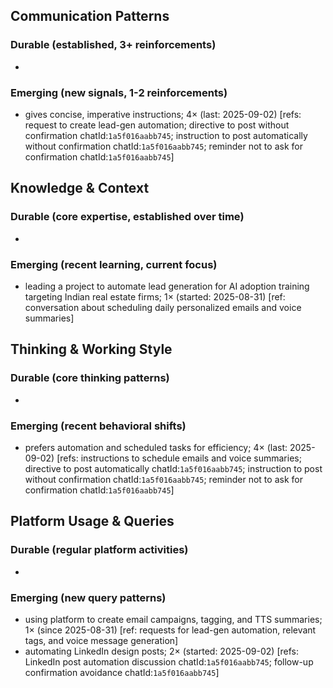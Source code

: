 ## Communication Patterns
### Durable (established, 3+ reinforcements)
-

### Emerging (new signals, 1-2 reinforcements)
- gives concise, imperative instructions; 4× (last: 2025-09-02) [refs: request to create lead-gen automation; directive to post without confirmation chatId:`1a5f016aabb745`; instruction to post automatically without confirmation chatId:`1a5f016aabb745`; reminder not to ask for confirmation chatId:`1a5f016aabb745`]

## Knowledge & Context
### Durable (core expertise, established over time)
-

### Emerging (recent learning, current focus)
- leading a project to automate lead generation for AI adoption training targeting Indian real estate firms; 1× (started: 2025-08-31) [ref: conversation about scheduling daily personalized emails and voice summaries]

## Thinking & Working Style
### Durable (core thinking patterns)
-

### Emerging (recent behavioral shifts)
- prefers automation and scheduled tasks for efficiency; 4× (last: 2025-09-02) [refs: instructions to schedule emails and voice summaries; directive to post automatically chatId:`1a5f016aabb745`; instruction to post without confirmation chatId:`1a5f016aabb745`; reminder not to ask for confirmation chatId:`1a5f016aabb745`]

## Platform Usage & Queries
### Durable (regular platform activities)
-

### Emerging (new query patterns)
- using platform to create email campaigns, tagging, and TTS summaries; 1× (since 2025-08-31) [ref: requests for lead-gen automation, relevant tags, and voice message generation]
- automating LinkedIn design posts; 2× (started: 2025-09-02) [refs: LinkedIn post automation discussion chatId:`1a5f016aabb745`; follow-up confirmation avoidance chatId:`1a5f016aabb745`]